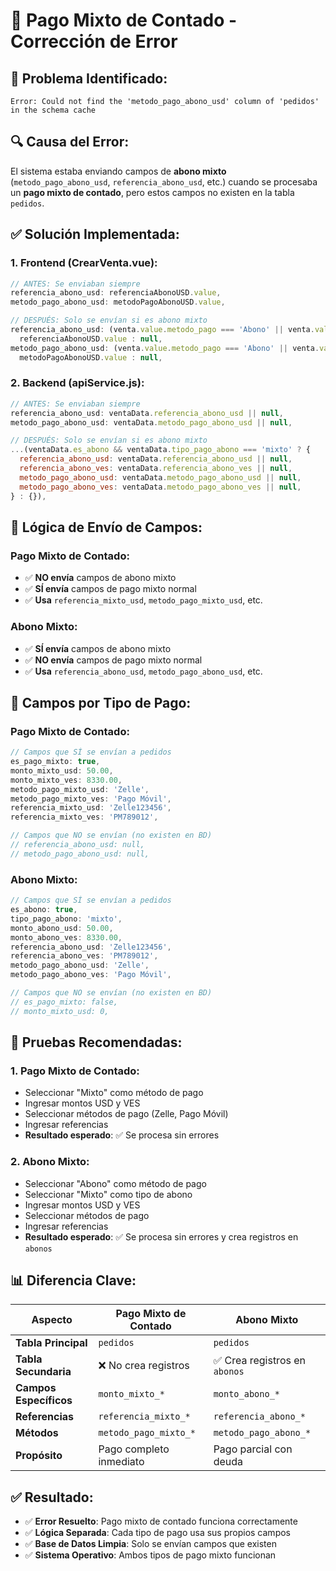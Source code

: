 # 🔧 Pago Mixto de Contado - Corrección de Error

## 🐛 **Problema Identificado:**
```
Error: Could not find the 'metodo_pago_abono_usd' column of 'pedidos' in the schema cache
```

## 🔍 **Causa del Error:**
El sistema estaba enviando campos de **abono mixto** (`metodo_pago_abono_usd`, `referencia_abono_usd`, etc.) cuando se procesaba un **pago mixto de contado**, pero estos campos no existen en la tabla `pedidos`.

## ✅ **Solución Implementada:**

### **1. Frontend (CrearVenta.vue):**
```javascript
// ANTES: Se enviaban siempre
referencia_abono_usd: referenciaAbonoUSD.value,
metodo_pago_abono_usd: metodoPagoAbonoUSD.value,

// DESPUÉS: Solo se envían si es abono mixto
referencia_abono_usd: (venta.value.metodo_pago === 'Abono' || venta.value.tipo_pago === 'Abono') && tipoPagoAbono.value === 'mixto' ? 
  referenciaAbonoUSD.value : null,
metodo_pago_abono_usd: (venta.value.metodo_pago === 'Abono' || venta.value.tipo_pago === 'Abono') && tipoPagoAbono.value === 'mixto' ? 
  metodoPagoAbonoUSD.value : null,
```

### **2. Backend (apiService.js):**
```javascript
// ANTES: Se enviaban siempre
referencia_abono_usd: ventaData.referencia_abono_usd || null,
metodo_pago_abono_usd: ventaData.metodo_pago_abono_usd || null,

// DESPUÉS: Solo se envían si es abono mixto
...(ventaData.es_abono && ventaData.tipo_pago_abono === 'mixto' ? {
  referencia_abono_usd: ventaData.referencia_abono_usd || null,
  referencia_abono_ves: ventaData.referencia_abono_ves || null,
  metodo_pago_abono_usd: ventaData.metodo_pago_abono_usd || null,
  metodo_pago_abono_ves: ventaData.metodo_pago_abono_ves || null,
} : {}),
```

## 🎯 **Lógica de Envío de Campos:**

### **Pago Mixto de Contado:**
- ✅ **NO envía** campos de abono mixto
- ✅ **SÍ envía** campos de pago mixto normal
- ✅ **Usa** `referencia_mixto_usd`, `metodo_pago_mixto_usd`, etc.

### **Abono Mixto:**
- ✅ **SÍ envía** campos de abono mixto
- ✅ **NO envía** campos de pago mixto normal
- ✅ **Usa** `referencia_abono_usd`, `metodo_pago_abono_usd`, etc.

## 🔧 **Campos por Tipo de Pago:**

### **Pago Mixto de Contado:**
```javascript
// Campos que SÍ se envían a pedidos
es_pago_mixto: true,
monto_mixto_usd: 50.00,
monto_mixto_ves: 8330.00,
metodo_pago_mixto_usd: 'Zelle',
metodo_pago_mixto_ves: 'Pago Móvil',
referencia_mixto_usd: 'Zelle123456',
referencia_mixto_ves: 'PM789012',

// Campos que NO se envían (no existen en BD)
// referencia_abono_usd: null,
// metodo_pago_abono_usd: null,
```

### **Abono Mixto:**
```javascript
// Campos que SÍ se envían a pedidos
es_abono: true,
tipo_pago_abono: 'mixto',
monto_abono_usd: 50.00,
monto_abono_ves: 8330.00,
referencia_abono_usd: 'Zelle123456',
referencia_abono_ves: 'PM789012',
metodo_pago_abono_usd: 'Zelle',
metodo_pago_abono_ves: 'Pago Móvil',

// Campos que NO se envían (no existen en BD)
// es_pago_mixto: false,
// monto_mixto_usd: 0,
```

## 🧪 **Pruebas Recomendadas:**

### **1. Pago Mixto de Contado:**
- Seleccionar "Mixto" como método de pago
- Ingresar montos USD y VES
- Seleccionar métodos de pago (Zelle, Pago Móvil)
- Ingresar referencias
- **Resultado esperado**: ✅ Se procesa sin errores

### **2. Abono Mixto:**
- Seleccionar "Abono" como método de pago
- Seleccionar "Mixto" como tipo de abono
- Ingresar montos USD y VES
- Seleccionar métodos de pago
- Ingresar referencias
- **Resultado esperado**: ✅ Se procesa sin errores y crea registros en `abonos`

## 📊 **Diferencia Clave:**

| Aspecto | Pago Mixto de Contado | Abono Mixto |
|---------|----------------------|-------------|
| **Tabla Principal** | `pedidos` | `pedidos` |
| **Tabla Secundaria** | ❌ No crea registros | ✅ Crea registros en `abonos` |
| **Campos Específicos** | `monto_mixto_*` | `monto_abono_*` |
| **Referencias** | `referencia_mixto_*` | `referencia_abono_*` |
| **Métodos** | `metodo_pago_mixto_*` | `metodo_pago_abono_*` |
| **Propósito** | Pago completo inmediato | Pago parcial con deuda |

## ✅ **Resultado:**
- ✅ **Error Resuelto**: Pago mixto de contado funciona correctamente
- ✅ **Lógica Separada**: Cada tipo de pago usa sus propios campos
- ✅ **Base de Datos Limpia**: Solo se envían campos que existen
- ✅ **Sistema Operativo**: Ambos tipos de pago mixto funcionan
